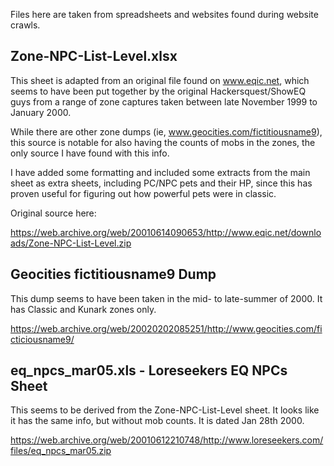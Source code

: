 Files here are taken from spreadsheets and websites found during website crawls.

## Zone-NPC-List-Level.xlsx

This sheet is adapted from an original file found on www.eqic.net, which seems to have been put together by the original Hackersquest/ShowEQ guys from a range of zone captures taken between late November 1999 to January 2000.

While there are other zone dumps (ie, www.geocities.com/fictitiousname9), this source is notable for also having the counts of mobs in the zones, the only source I have found with this info.

I have added some formatting and included some extracts from the main sheet as extra sheets, including PC/NPC pets and their HP, since this has proven useful for figuring out how powerful pets were in classic.

Original source here:

https://web.archive.org/web/20010614090653/http://www.eqic.net/downloads/Zone-NPC-List-Level.zip

## Geocities fictitiousname9 Dump

This dump seems to have been taken in the mid- to late-summer of 2000. It has Classic and Kunark zones only.

https://web.archive.org/web/20020202085251/http://www.geocities.com/ficticiousname9/

## eq_npcs_mar05.xls - Loreseekers EQ NPCs Sheet

This seems to be derived from the Zone-NPC-List-Level sheet. It looks like it has the same info, but without mob counts. It is dated Jan 28th 2000.

https://web.archive.org/web/20010612210748/http://www.loreseekers.com/files/eq_npcs_mar05.zip
